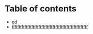 # Table of contents

* [gd](README.md)
* [ffffffffffffffffffffffffffffffffffffffffffffffffffffff](fff.md)

